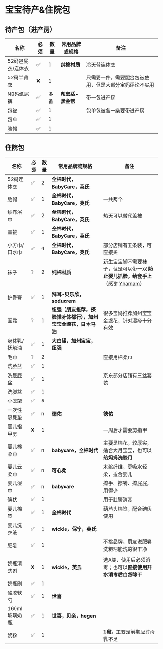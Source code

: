# 宝宝待产&住院包

## 待产包（进产房）

| **名称**        | **必须** | **数量** | **常用品牌或规格** | **备注**                                               |
| ----------------- | -------- | -------- | ------------------------------------------------------ | ------------------------------------------------------ |
| 52码包屁衣/连体衣 | ✅        | 1        | **纯棉材质** | 冷天带连体衣                        |
| 52码半背衣        | ❌        | 1        |         | 只需要一件，需要配合包被使用，但是大部分宝妈评论不实用 |
| NB码纸尿裤        | ✅        | 多备     | **帮宝适-黑金帮** | 带一包进产房                        |
| 包被              | ✅        | 1        |         | 包单包被各一条要带进产房                               |
| 包单              | ✅        | 1        |         |                                                        |
| 胎帽              | ✅        | 1        |         |                                                        |

## 住院包

| **名称**   | **必须** | **数量** | **常用品牌或规格** | **备注**                                             |
| ------------ | ---- | ---------------------------------------------------- | ---------------------------------------------------- | ---------------------------------------------------- |
| 52码连体衣 | ✅    | 2 | **全棉时代，BabyCare，英氏** |                              |
| 胎帽 | ✅ | 1 | **全棉时代，BabyCare，英氏** | 一共两个 |
| 纱布浴巾     | ✅    | 2   | **全棉时代，BabyCare，英氏** | 热天可以替代盖被                                             |
| 盖被         | ✅    | 1   | **全棉时代，BabyCare，英氏** |                                                      |
| 小方巾/口水巾 | ✅    | 4   | **全棉时代，BabyCare，英氏** | 部分店铺有五条装，可直接买 |
| 袜子     |   ❔    | 2 | **纯棉材质** | 新生宝宝脚不需要袜子，但是可以带一双 **防止婴儿抓脸，给套手上**（感谢 [Yharnam](https://juejin.cn/user/166781500525533)） |
|  |  |  |  | |
| 护臀膏       | ✅    | 1   | **拜耳-贝乐欣，soducrem** |                                       |
| 面霜     | ❔ | 1 | **纽强（朋友推荐，搽脸搽身体都行），加州宝宝金盏花，日本马油** | 很多宝妈推荐加州宝宝金盏花，针对湿疹十分有效                 |
| 身体乳/抚触油 | ✅ | 1 | **大白罐，加州宝宝，纽强** |                                                              |
| 毛巾         | ❔   | 2  |   | 直接用棉柔巾 |
| 洗脸盆       | ✅    | 1   |    |                                                      |
| 洗屁屁盆     | ✅    | 1   |    | 京东部分店铺有三盆套装 |
| 洗脚盆 | ✅ | 1 | | |
| 小衣架       | ✅    | 5  |   |                                                      |
| 一次性隔尿垫 | ✅    | n  | **德佑** | **德佑**                                             |
| 婴儿指甲剪   | ❌    | 1 |     | 一周后才需要剪指甲                                   |
| 婴儿棉柔巾   | ✅   | n | **babycare，全棉时代** | 主要是棉花，较厚实，适合大月宝宝，也可以 **给妈妈洗脸用** |
| 婴儿云柔巾   | ✅    | n  | **可心柔** | 木浆纤维，更吸水轻柔，适合婴儿           |
| 婴儿湿巾     | ✅    | n  | **babycare** | 擦手、擦嘴、擦屁屁，用得少 |
| 碘伏         | ✅ | 1 |  | 用于肚脐消毒 |
| 婴儿棉签 | ✅ | 1 | **全棉时代** | 葫芦头棉签，配合碘伏使用 |
| 婴儿洗衣液   | ✅    | 1   | **wickle，保宁，英氏** |                                |
| 肥皂 | ✅ | 1 |  | 不挑品牌，朋友说肥皂洗粑粑能洗的很干净 |
|  |  |  |  |  |
| 奶瓶清洁剂   | ❌   | 1   | **wickle，英氏** | 选A类，使用后必须消毒；也可以**直接使用开水消毒后自然晾干** |
| 奶瓶刷       | ✅    | 1   |    |                                                      |
| 硅胶软勺     | ✅   | 1 | **世喜** |                                            |
| 160ml 玻璃奶瓶 | ✅    | 1   | **世喜，贝亲，hegen** |                               |
| 奶粉         | ✅ | 1 |  | **1段**，主要是前期应对母乳不足                               |

